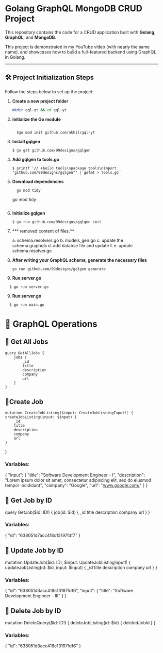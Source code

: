 # Golang GraphQL MongoDB CRUD Project

This repository contains the code for a CRUD application built with **Golang**, **GraphQL**, and **MongoDB**.

This project is demonstrated in my YouTube video (with nearly the same name), and showcases how to build a full-featured backend using GraphQL in Golang.

---

## 🛠 Project Initialization Steps

Follow the steps below to set up the project:

1. **Create a new project folder**  
   ```bash
   mkdir gql-yt && cd gql-yt
   ```

2. **Initialize the Go module**
    ``` 
      
      $go mod init github.com/akhil/gql-yt
    ```



3. **Install gqlgen**
    ```
    $ go get github.com/99designs/gqlgen

    ```

4. **Add gqlgen to tools.go**
    ```
    $ printf '// +build tools\npackage tools\nimport _ "github.com/99designs/gqlgen"' | gofmt > tools.go

    ```

5. **Download dependencies**
    ```
      go mod tidy
    ```
      go mod tidy
    ```

6. **Initialize gqlgen**

    ```
    $ go run github.com/99designs/gqlgen init
    ```

7. *** removed content of files.**

    a.  schema.resolvers.go
    b. models_gen.go
    c. update the schema.graphqls
    d. add databse file and update it
    e. update schema.resolver.go



8. **After writing your GraphQL schema, generate the necessary files**

    ```
    go run github.com/99designs/gqlgen generate
    ```

9. **Run server.go**
  ```
    $ go run server.go
  ```
  

9. **Run server.go**
  ```
    $ go run main.go
  ```
  
# 📌 GraphQL Operations

## 📍 Get All Jobs

    query GetAllJobs {
        jobs {
            _id
            title
            description
            company
            url
        }
    }

## 📍Create Job

    mutation CreateJobListing($input: CreateJobListingInput!) {
    createJobListing(input: $input) {
        _id
        title
        description
        company
        url
    }
}
### Variables:

{
  "input": {
    "title": "Software Development Engineer - I",
    "description": "Lorem ipsum dolor sit amet, consectetur adipiscing elit, sed do eiusmod tempor incididunt",
    "company": "Google",
    "url": "www.google.com/"
  }
}

## 📍 Get Job by ID

query GetJob($id: ID!) {
  job(id: $id) {
    _id
    title
    description
    company
    url
  }
}
###  Variables:

{
  "id": "638051d7acc418c13197fdf7"
}


## 📍 Update Job by ID

mutation UpdateJob($id: ID!, $input: UpdateJobListingInput!) {
  updateJobListing(id: $id, input: $input) {
    _id
    title
    description
    company
    url
  }
}
### Variables:

{
  "id": "638051d3acc418c13197fdf6",
  "input": {
    "title": "Software Development Engineer - III"
  }
}
## 📍 Delete Job by ID

mutation DeleteQuery($id: ID!) {
  deleteJobListing(id: $id) {
    deletedJobId
  }
}
### Variables:

{
  "id": "638051d3acc418c13197fdf6"
}


